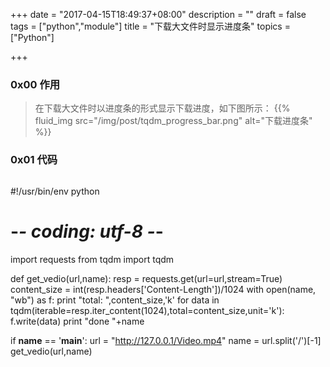 +++
date = "2017-04-15T18:49:37+08:00"
description = ""
draft = false
tags = ["python","module"]
title = "下载大文件时显示进度条"
topics = ["Python"]

+++

### 0x00 作用
> 在下载大文件时以进度条的形式显示下载进度，如下图所示：
{{% fluid_img src="/img/post/tqdm_progress_bar.png" alt="下载进度条" %}}

### 0x01 代码
> ```
#!/usr/bin/env python
# -*- coding: utf-8 -*-

import requests
from tqdm import tqdm

def get_vedio(url,name):
    resp = requests.get(url=url,stream=True)
    content_size = int(resp.headers['Content-Length'])/1024
    with open(name, "wb") as f:
        print "total: ",content_size,'k'
        for data in tqdm(iterable=resp.iter_content(1024),total=content_size,unit='k'):
            f.write(data)
        print "done "+name


if __name__ == '__main__':
    url = "http://127.0.0.1/Video.mp4"
    name = url.split('/')[-1]
    get_vedio(url,name)
```